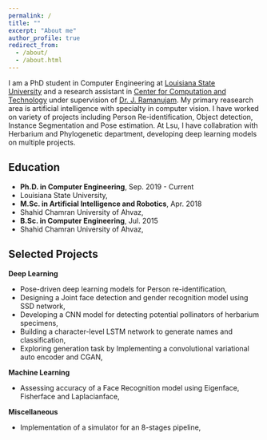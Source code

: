 ```yaml
---
permalink: /
title: ""
excerpt: "About me"
author_profile: true
redirect_from: 
  - /about/
  - /about.html
---
```


I am a PhD student in Computer Engineering at [Louisiana State University](lsu.edu) and a research assistant in [Center for Computation and Technology](cct.lsu.edu) under supervision of [Dr. J. Ramanujam](https://www.ece.lsu.edu/jxr/jxr.html). My primary reasearch area is artificial intelligence with specialty in computer vision. I have worked on variety of projects including Person Re-identification, Object detection, Instance Segmentation and Pose estimation. At Lsu, I have collabration with Herbarium and Phylogenetic department, developing deep learning models on multiple projects.

Education
------

- **Ph.D. in Computer Engineering**,  Sep. 2019 - Current
- Louisiana State University,
- **M.Sc. in Artificial Intelligence and Robotics**, Apr. 2018
- Shahid Chamran University of Ahvaz, 
- **B.Sc. in Computer Engineering**, Jul. 2015
- Shahid Chamran University of Ahvaz, 


Selected Projects
------

**Deep Learning**

- Pose-driven deep learning models for Person re-identification,
- Designing a Joint face detection and gender recognition model using SSD network,
- Developing a CNN model for detecting potential pollinators of herbarium specimens,
- Building a character-level LSTM network to generate names and classification,
- Exploring generation task by Implementing a convolutional variational auto encoder and CGAN,



**Machine Learning**

- Assessing accuracy of a Face Recognition model using Eigenface, Fisherface and Laplacianface,



**Miscellaneous**

- Implementation of a simulator for an 8-stages pipeline,

